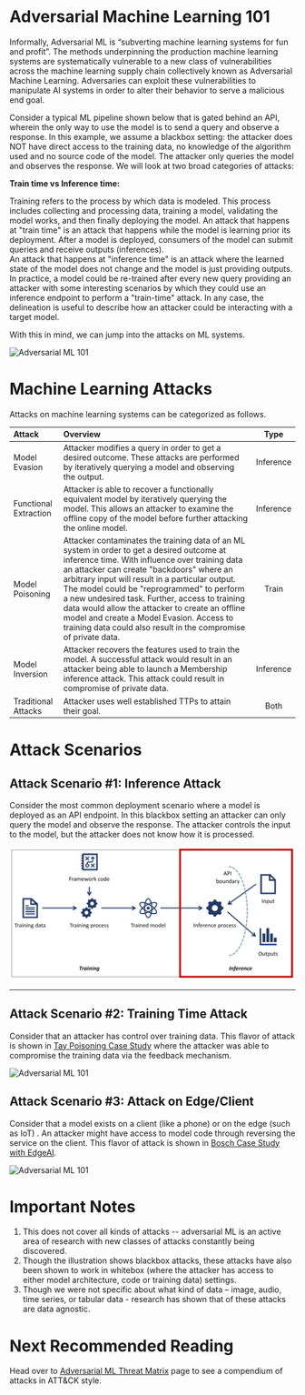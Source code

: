# Adversarial Machine Learning 101 
Informally, Adversarial ML is “subverting machine learning systems for fun and profit”. The methods underpinning the production machine learning systems are systematically vulnerable to a new class of vulnerabilities across the machine learning supply chain collectively known as Adversarial Machine Learning. Adversaries can exploit these vulnerabilities to manipulate AI systems in order to alter their behavior to serve a malicious end goal.

Consider a typical ML pipeline shown below that is gated behind an API, wherein the only way to use the model is to send a query and observe a response.  In this example, we assume a blackbox setting: the attacker does NOT have direct access to the training data, no knowledge of the algorithm used and no source code of the model. The attacker only queries the model and observes the response. We will look at two broad categories of attacks: 

**Train time vs Inference time:** 

Training refers to the process by which data is modeled. This process includes collecting and processing data, training a model, validating the model works, and then finally deploying the model. An attack that happens at "train time" is an attack that happens while the model is learning prior its deployment. After a model is deployed, consumers of the model can submit queries and receive outputs (inferences).  
An attack that happens at "inference time" is an attack where the learned state of the model does not change and the model is just providing outputs. In practice, a model could be re-trained after every new query providing an attacker with some interesting scenarios by which they could use an inference endpoint to perform a "train-time" attack. In any case, the delineation is useful to describe how an attacker could be interacting with a target model.

With this in mind, we can jump into the attacks on ML systems. 

![Adversarial ML 101](/images/AdvML101.PNG)


# Machine Learning Attacks
Attacks on machine learning systems can be categorized as follows.

| Attack 		        | Overview	| Type |
| :---			        | :---      | :---:|
| Model Evasion         | Attacker modifies a query in order to get a desired outcome. These attacks are performed by iteratively querying a model and observing the output. | Inference |
| Functional Extraction | Attacker is able to recover a functionally equivalent model by iteratively querying the model. This allows an attacker to examine the offline copy of the model before further attacking the online model. | Inference |
| Model Poisoning 	    | Attacker contaminates the training data of an ML system in order to get a desired outcome at inference time. With influence over training data an attacker can create "backdoors" where an arbitrary input will result in a particular output. The model could be "reprogrammed" to perform a new undesired task. Further, access to training data would allow the attacker to create an offline model and create a Model Evasion. Access to training data could also result in the compromise of private data.  | Train |
| Model Inversion 	    | Attacker recovers the features used to train the model. A successful attack would result in an attacker being able to launch a Membership inference attack. This attack could result in compromise of private data. | Inference | 
| Traditional Attacks   | Attacker uses well established TTPs to attain their goal. | Both |



# Attack Scenarios
## Attack Scenario #1: Inference Attack 
Consider the most common deployment scenario where a model is deployed as an API endpoint. In this blackbox setting an attacker can only query the model and observe the response. The attacker controls the input to the model, but the attacker does not know how it is processed.

![Adversarial ML 101](../images/AdvML101_Inference.PNG)

---- 
## Attack Scenario #2: Training Time Attack
Consider that an attacker has control over training data. This flavor of attack is shown in [Tay Poisoning Case Study](/pages/case-studies-page.md#tay-poisoning) where the attacker was able to compromise the training data via the feedback mechanism.


![Adversarial ML 101](/images/AdvML101_Traintime.PNG)


## Attack Scenario #3: Attack on Edge/Client
Consider that a model exists on a client (like a phone) or on the edge (such as IoT) . An attacker might have access to model code through reversing the service on the client. This flavor of attack is shown in [Bosch Case Study with EdgeAI](/pages/case-studies-page.md#bosch---edge-ai).

![Adversarial ML 101](/images/AdvML101_Client.PNG)


# Important Notes
1.  This does not cover all kinds of attacks -- adversarial ML is an active area of research with new classes of attacks constantly being discovered.
2.  Though the illustration shows blackbox attacks, these attacks have also been shown to work in whitebox (where the attacker has access to either model architecture, code or training data)  settings.
3.  Though we were not specific about what kind of data – image, audio, time series, or tabular data - research has shown that of these attacks are data agnostic.

# Next Recommended Reading 
Head over to [Adversarial ML Threat Matrix](/pages/adversarial-ml-threat-matrix.md#adversarial-ml-threat-matrix) page to see a compendium of attacks in ATT&CK style. 
